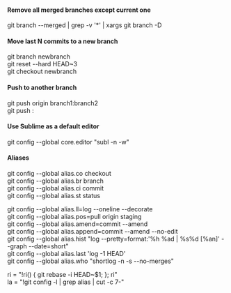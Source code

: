 #### Remove all merged branches except current one
git branch --merged | grep -v '*' | xargs git branch -D

#### Move last N commits to a new branch
git branch newbranch  
git reset --hard HEAD~3  
git checkout newbranch  

#### Push to another branch

git push origin branch1:branch2  
git push <remote> <branch with new changes>:<branch you are pushing to>  

#### Use Sublime as a default editor
git config --global core.editor "subl -n -w"

#### Aliases

git config --global alias.co checkout  
git config --global alias.br branch  
git config --global alias.ci commit  
git config --global alias.st status  
  
git config --global alias.ll=log --oneline --decorate  
git config --global alias.pos=pull origin staging  
git config --global alias.amend=commit --amend  
git config --global alias.append=commit --amend --no-edit  
git config --global alias.hist "log --pretty=format:'%h %ad | %s%d [%an]' --graph --date=short"  
git config --global alias.last 'log -1 HEAD'  
git config --global alias.who "shortlog -n -s --no-merges"  
  
ri = "!ri() { git rebase -i HEAD~$1; }; ri"  
la = "!git config -l | grep alias | cut -c 7-"  

